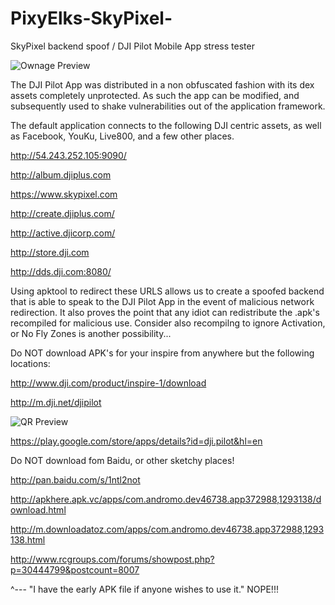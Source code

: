 # PixyElks-SkyPixel-
SkyPixel backend spoof / DJI Pilot Mobile App stress tester

![Ownage Preview](https://pbs.twimg.com/media/B8yQa8aCIAEIAVE.jpg)

The DJI Pilot App was distributed in a non obfuscated fashion with its dex assets completely unprotected. As such the app can be modified, and subsequently used to shake vulnerabilities out of the application framework. 

The default application connects to the following DJI centric assets, as well as Facebook, YouKu, Live800, and a few other places. 

http://54.243.252.105:9090/

http://album.djiplus.com

https://www.skypixel.com

http://create.djiplus.com/

http://active.djicorp.com/

http://store.dji.com

http://dds.dji.com:8080/


Using apktool to redirect these URLS allows us to create a spoofed backend that is able to speak to the DJI Pilot App in the event of malicious network redirection. It also proves the point that any idiot can redistribute the .apk's recompiled for malicious use. Consider also recompilng to ignore Activation, or No Fly Zones is another possibility... 

Do NOT download APK's for your inspire from anywhere but the following locations: 

http://www.dji.com/product/inspire-1/download

http://m.dji.net/djipilot

![QR Preview](http://download.dji-innovations.com/downloads/inspire_1/qr_code.png)

https://play.google.com/store/apps/details?id=dji.pilot&hl=en

Do NOT download fom Baidu, or other sketchy places!

http://pan.baidu.com/s/1ntl2not

http://apkhere.apk.vc/apps/com.andromo.dev46738.app372988,1293138/download.html

http://m.downloadatoz.com/apps/com.andromo.dev46738.app372988,1293138.html

http://www.rcgroups.com/forums/showpost.php?p=30444799&postcount=8007 

^--- "I have the early APK file if anyone wishes to use it." NOPE!!!

